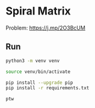 # Spiral Matrix

Problem: <https://j.mp/2O3BcUM>

## Run

```bash
python3 -m venv venv

source venv/bin/activate

pip install --upgrade pip
pip install -r requirements.txt

ptw
```
